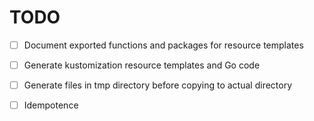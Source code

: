 # TODO
- [ ] Document exported functions and packages for resource templates
- [ ] Generate kustomization resource templates and Go code
- [ ] Generate files in tmp directory before copying to actual directory
- [ ] Idempotence

